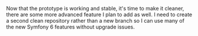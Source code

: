 Now that the prototype is working and stable, it's time to make it cleaner, there are some more advanced feature I plan to add as well. I need to create a second clean repository rather than a new branch so I can use many of the new Symfony 6 features without upgrade issues.